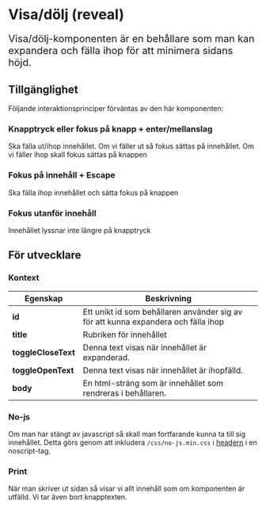 # Visa/dölj (reveal)
<p style="font-size: 20px;">Visa/dölj-komponenten är en behållare som man kan expandera och fälla ihop för att minimera sidans höjd.</p>


## Tillgänglighet
Följande interaktionsprinciper förväntas av den här komponenten:

### Knapptryck eller fokus på knapp + enter/mellanslag
Ska fälla ut/ihop innehållet. Om vi fäller ut så fokus sättas på innehållet. Om vi fäller ihop skall fokus sättas på knappen 

### Fokus på innehåll + Escape
Ska fälla ihop innehållet och sätta fokus på knappen

### Fokus utanför innehåll
Innehållet lyssnar inte längre på knapptryck

## För utvecklare

### Kontext
| Egenskap                         | Beskrivning |
|----------------------------------|-------------|
| <strong>id</strong>              | Ett unikt id som behållaren använder sig av för att kunna expandera och fälla ihop |
| <strong>title</strong>           | Rubriken för innehållet |
| <strong>toggleCloseText</strong> | Denna text visas när innehållet är expanderad. |
| <strong>toggleOpenText</strong>  | Denna text visas när innehållet är ihopfälld. |
| <strong>body</strong>            | En html-sträng som är innehållet som rendreras i behållaren. |

### No-js
Om man har stängt av javascript så skall man fortfarande kunna ta till sig innehållet. Detta görs genom att inkludera `/css/no-js.min.css` i [headern](http://localhost:3000/components/detail/head) i en noscript-tag.

### Print
När man skriver ut sidan så visar vi allt innehåll som om komponenten är utfälld. Vi tar även bort knapptexten.

